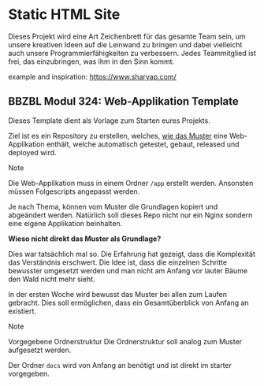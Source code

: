 # Static HTML Site
Dieses Projekt wird eine Art Zeichenbrett für das gesamte Team sein, um unsere kreativen Ideen auf die Leinwand zu bringen und dabei vielleicht auch unsere Programmierfähigkeiten zu verbessern. Jedes Teammitglied ist frei, das einzubringen, was ihm in den Sinn kommt.

example and inspiration: https://www.sharyap.com/

## BBZBL Modul 324: Web-Applikation Template

Dieses Template dient als Vorlage zum Starten eures Projekts.

Ziel ist es ein Repository zu erstellen, welches, [wie das Muster](https://github.com/herrhodel/modul-324-muster) eine
Web-Applikation enthält, welche automatisch getestet, gebaut, released und deployed wird.

> [!NOTE]
> Die Web-Applikation muss in einem Ordner `/app` erstellt werden. Ansonsten müssen Folgescripts angepasst werden.

Je nach Thema, können vom Muster die Grundlagen kopiert und abgeändert werden.
Natürlich soll dieses Repo nicht nur ein Nginx sondern eine eigene Applikation beinhalten.

**Wieso nicht direkt das Muster als Grundlage?**

Dies war tatsächlich mal so. Die Erfahrung hat gezeigt, dass die Komplexität
das Verständnis erschwert. Die Idee ist, dass die einzelnen Schritte bewusster
umgesetzt werden und man nicht am Anfang vor lauter Bäume den Wald nicht mehr sieht.

In der ersten Woche wird bewusst das Muster bei allen zum Laufen gebracht. Dies
soll ermöglichen, dass ein Gesamtüberblick von Anfang an existiert.

> [!NOTE]
> Vorgegebene Ordnerstruktur
> Die Ordnerstruktur soll analog zum Muster aufgesetzt werden.
>
> Der Ordner `docs` wird von Anfang an benötigt und ist direkt im starter
> vorgegeben.
